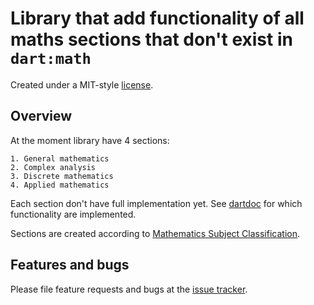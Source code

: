 # Library that add functionality of all maths sections that don't exist in `dart:math`

Created under a MIT-style
[license](https://github.com/YevhenKap/extended_math/blob/master/LICENSE).

## Overview

At the moment library have 4 sections:

    1. General mathematics
    2. Complex analysis
    3. Discrete mathematics
    4. Applied mathematics

Each section don't have full implementation yet.
See [dartdoc](https://pub.dartlang.org/documentation/extended_math/latest/) for which functionality are implemented.

Sections are created according to [Mathematics Subject Classification](https://en.wikipedia.org/wiki/Mathematics_Subject_Classification).

## Features and bugs

Please file feature requests and bugs at the [issue tracker][tracker].

[tracker]: https://github.com/YevhenKap/extended_math/issues